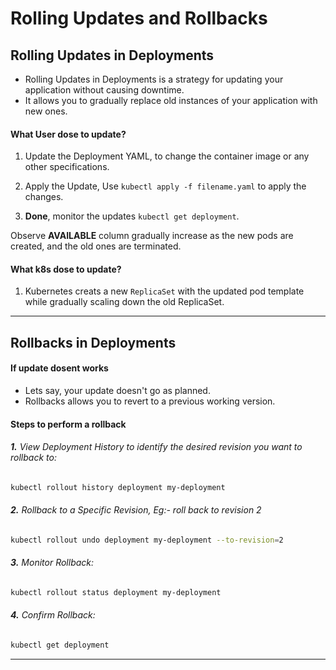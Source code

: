 # Rolling Updates and Rollbacks

## Rolling Updates in Deployments

- Rolling Updates in Deployments is a strategy for updating your application without causing downtime.
- It allows you to gradually replace old instances of your application with new ones.

#### What User dose to update?

1. Update the Deployment YAML, to change the container image or any other specifications.

2. Apply the Update, Use `kubectl apply -f filename.yaml` to apply the changes.
3. **Done**, monitor the updates `kubectl get deployment`.

Observe **AVAILABLE** column gradually increase as the new pods are created, and the old ones are terminated.

#### What k8s dose to update?

1. Kubernetes creats a new `ReplicaSet` with the updated pod template while gradually scaling down the old ReplicaSet.

---

## Rollbacks in Deployments

#### If update dosent works

- Lets say, your update doesn't go as planned.
- Rollbacks allows you to revert to a previous working version.

#### Steps to perform a rollback

###### **1.** View Deployment History to identify the desired revision you want to rollback to:

```bash
kubectl rollout history deployment my-deployment
```

###### **2.** Rollback to a Specific Revision, Eg:- roll back to revision 2

```bash
kubectl rollout undo deployment my-deployment --to-revision=2
```

###### **3.** Monitor Rollback:

```bash
kubectl rollout status deployment my-deployment
```

###### **4.** Confirm Rollback:

```bash
kubectl get deployment
```

---
